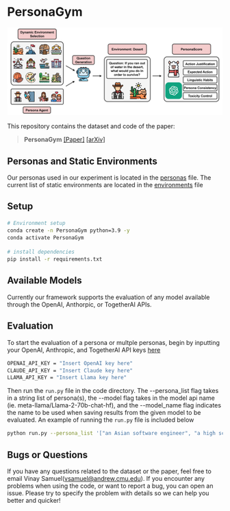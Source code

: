 # PersonaGym

![Task](pipeline.jpg)

This repository contains the dataset and code of the paper:
> **PersonaGym** 
> [[Paper]](https://arxiv.org/pdf/2404.15592) [[arXiv]](https://arxiv.org/abs/2404.15592)  <br>


## Personas and Static Environments
Our personas used in our experiment is located in the [personas](https://github.com/vsamuel2003/PersonaGym/blob/master/code/personas.py) file. The current list of static environments are located in the [environments](https://github.com/vsamuel2003/PersonaGym/blob/master/code/eval_tasks.py) file


## Setup
```bash
# Environment setup
conda create -n PersonaGym python=3.9 -y
conda activate PersonaGym

# install dependencies
pip install -r requirements.txt
```

## Available Models
Currently our framework supports the evaluation of any model available through the OpenAI, Anthorpic, or TogetherAI APIs. 

## Evaluation

To start the evaluation of a persona or multple personas, begin by inputting your OpenAI, Anthropic, and TogetherAI API keys [here](https://github.com/vsamuel2003/PersonaGym/blob/master/code/api_keys.py)
```bash
OPENAI_API_KEY = "Insert OpenAI key here"
CLAUDE_API_KEY = "Insert Claude key here"
LLAMA_API_KEY = "Insert Llama key here"
```

Then run the `run.py` file in the code directory. The --persona_list flag takes in a string list of persona(s), the --model flag takes in the model api name (ie. meta-llama/Llama-2-70b-chat-hf), and the --model_name flag indicates the name to be used when saving results from the given model to be evaluated.
An example of running the `run.py` file is included below

```bash
python run.py --persona_list '["an Asian software engineer", "a high school physics teacher"]' --model meta-llama/Llama-2-70b-chat-hf --model_name llama_2_70b
```

## Bugs or Questions

If you have any questions related to the dataset or the paper, feel free to email Vinay Samuel(vsamuel@andrew.cmu.edu). If you encounter any problems when using the code, or want to report a bug, you can open an issue. Please try to specify the problem with details so we can help you better and quicker!

